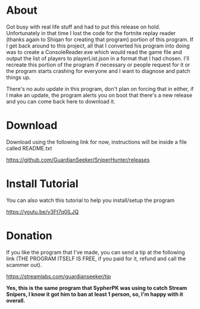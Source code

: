 # About
Got busy with real life stuff and had to put this release on hold. Unfortunately in that time I lost the code for the fortnite replay reader (thanks again to Shiqan for creating that program) portion of this program. If I get back around to this project, all that I converted his program into doing was to create a ConsoleReader.exe which would read the game file and output the list of players to playerList.json in a format that I had chosen. I'll recreate this portion of the program if necessary or people request for it or the program starts crashing for everyone and I want to diagnose and patch things up.

There's no auto update in this program, don't plan on forcing that in either, if I make an update, the program alerts you on boot that there's a new release and you can come back here to download it.

# Download

Download using the following link for now, instructions will be inside a file called README.txt

https://github.com/GuardianSeeker/SniperHunter/releases

# Install Tutorial

You can also watch this tutorial to help you install/setup the program

https://youtu.be/v3Ft7q0lLJQ

# Donation
If you like the program that I've made, you can send a tip at the following link (THE PROGRAM ITSELF IS FREE, if you paid for it, refund and call the scammer out).

https://streamlabs.com/guardianseeker/tip

**Yes, this is the same program that SypherPK was using to catch Stream Snipers, I know it got him to ban at least 1 person, so, I'm happy with it overall.**

